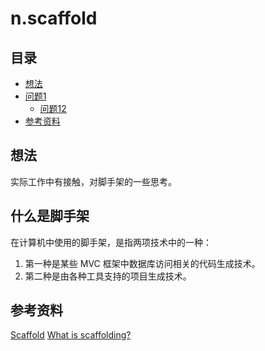 # n.scaffold
## <a name="index"></a> 目录
- [想法](#think)
- [问题1](#style)
  - [问题12](#link)
- [参考资料](#reference)


## <a name="think"></a> 想法
实际工作中有接触，对脚手架的一些思考。

## 什么是脚手架
在计算机中使用的脚手架，是指两项技术中的一种：
1. 第一种是某些 MVC 框架中数据库访问相关的代码生成技术。
2. 第二种是由各种工具支持的项目生成技术。

## <a name="reference"></a> 参考资料
[Scaffold](https://en.wikipedia.org/wiki/Scaffold_(programming))
[What is scaffolding?](https://stackoverflow.com/questions/235018/what-is-scaffolding-is-it-a-term-for-a-particular-platform)

[url-base]:https://xxholic.github.io/blog/draft